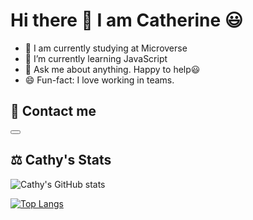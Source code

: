 # Hi there 👋 I am Catherine 😃

- 🔭 I am currently studying at Microverse
- 🌱 I’m currently learning JavaScript
- 💬 Ask me about anything. Happy to help:smiley:
- 😄 Fun-fact: I love working in teams.

## 🤝 Contact me
<button class="ss-btn-icon-vine"></button>

## ⚖️ Cathy's Stats

![Cathy's GitHub stats](https://github-readme-stats.vercel.app/api?username=kemigabocatherine&show_icons=true&theme=radical)

[![Top Langs](https://github-readme-stats.vercel.app/api/top-langs/?username=kemigabocatherine&hide=shell,ruby&layout=compact&theme=radical)](https://github.com/kemigabocatherine/github-readme-stats)
